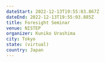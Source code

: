```yaml
---
dateStart: 2022-12-13T19:55:03.867Z
dateEnd: 2022-12-13T19:55:03.885Z
title: Foresight Seminar
venue: NISTEP
organizer: Kuniko Urashima
city: Tokyo
state: (virtual)
country: Japan
---
```

